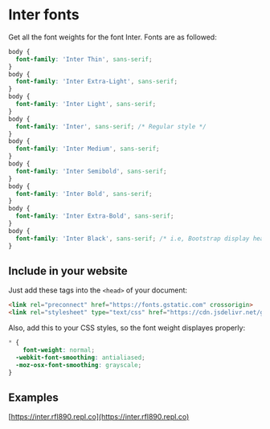 # Inter fonts   
Get all the font weights for the font Inter. Fonts are as followed:
```css
body {
  font-family: 'Inter Thin', sans-serif;
}
body {
  font-family: 'Inter Extra-Light', sans-serif;
}
body {
  font-family: 'Inter Light', sans-serif;
}
body {
  font-family: 'Inter', sans-serif; /* Regular style */
}
body {
  font-family: 'Inter Medium', sans-serif;
}
body {
  font-family: 'Inter Semibold', sans-serif;
}
body {
  font-family: 'Inter Bold', sans-serif;
}
body {
  font-family: 'Inter Extra-Bold', sans-serif;
}
body {
  font-family: 'Inter Black', sans-serif; /* i.e, Bootstrap display headings */
}
```   
## Include in your website   
Just add these tags into the `<head>` of your document:
```html
<link rel="preconnect" href="https://fonts.gstatic.com" crossorigin>
<link rel="stylesheet" type="text/css" href="https://cdn.jsdelivr.net/gh/rfl890/inter@main/inter.min.css">
```
Also, add this to your CSS styles, so the font weight displayes properly:   
```css
* {
	font-weight: normal;
  -webkit-font-smoothing: antialiased;
  -moz-osx-font-smoothing: grayscale;  
}
```
## Examples   
[https://inter.rfl890.repl.co](https://inter.rfl890.repl.co)
